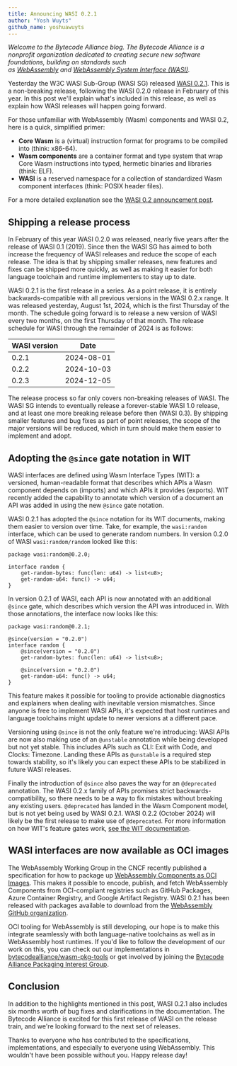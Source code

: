 ```yaml
---
title: Announcing WASI 0.2.1
author: "Yosh Wuyts"
github_name: yoshuawuyts
---
```

_Welcome to the Bytecode Alliance blog. The Bytecode Alliance is a nonprofit
organization dedicated to creating secure new software foundations, building on
standards such as [WebAssembly](https://webassembly.org/) and [WebAssembly
System Interface (WASI)](https://wasi.dev/)._

Yesterday the W3C WASI Sub-Group (WASI SG) released [WASI
0.2.1](https://github.com/WebAssembly/WASI/releases). This is a non-breaking
release, following the WASI 0.2.0 release in February of this year. In this post
we'll explain what's included in this release, as well as explain how WASI
releases will happen going forward.

For those unfamiliar with WebAssembly (Wasm) components and WASI 0.2, here is a quick, simplified primer: 

* **Core Wasm** is a (virtual) instruction format for programs to be
compiled into (think: x86-64). 
* **Wasm components** are a container format and type
system that wrap Core Wasm instructions into typed, hermetic binaries and libraries (think: ELF). 
* **WASI** is a reserved namespace for a collection of standardized Wasm component interfaces (think: POSIX header files). 

For a more detailed explanation see the [WASI 0.2 announcement post](https://bytecodealliance.org/articles/WASI-0.2).

## Shipping a release process

In February of this year WASI 0.2.0 was released, nearly five years after the
release of WASI 0.1 (2019). Since then the WASI SG has aimed to both
increase the frequency of WASI releases and reduce the scope of each
release. The idea is that by shipping smaller releases,  new features and fixes
can be shipped more quickly, as well as making it easier for both language
toolchain and runtime implementers to stay up to date.

WASI 0.2.1 is the first release in a series. As a point release, it is entirely
backwards-compatible with all previous versions in the WASI 0.2.x range. It was
released yesterday, August 1st, 2024, which is the first Thursday of the month.
The schedule going forward is to release a new version of WASI every two months,
on the first Thursday of that month. The release schedule for WASI through the
remainder of 2024 is as follows:

| WASI version | Date        |
|--------------|-------------|
| 0.2.1        | 2024-08-01  |
| 0.2.2        | 2024-10-03  |
| 0.2.3        | 2024-12-05  |

The release process so far only covers non-breaking releases of WASI. The WASI
SG intends to eventually release a forever-stable WASI 1.0 release, and at least
one more breaking release before then (WASI 0.3). By shipping smaller features
and bug fixes as part of point releases, the scope of the major versions will be
reduced, which in turn should make them easier to implement and adopt.

## Adopting the `@since` gate notation in WIT

WASI interfaces are defined using Wasm Interface Types (WIT): a versioned,
human-readable format that describes which APIs a Wasm component depends on
(imports) and which APIs it provides (exports). WIT recently added the
capability to annotate which version of a document an API was added in using the
new `@since` gate notation.

WASI 0.2.1 has adopted the `@since` notation for its WIT documents, making them
easier to version over time. Take, for example, the `wasi:random` interface,
which can be used to generate random numbers. In version 0.2.0 of WASI
`wasi:random/random` looked like this:

```wit
package wasi:random@0.2.0;

interface random {
    get-random-bytes: func(len: u64) -> list<u8>;
    get-random-u64: func() -> u64;
}
```

In version 0.2.1 of WASI, each API is now annotated with an additional `@since`
gate, which describes which version the API was introduced in. With those
annotations, the interface now looks like this:

```wit
package wasi:random@0.2.1;

@since(version = "0.2.0")
interface random {
    @since(version = "0.2.0")
    get-random-bytes: func(len: u64) -> list<u8>;
    
    @since(version = "0.2.0")
    get-random-u64: func() -> u64;
}
```

This feature makes it possible for tooling to provide actionable diagnostics and
explainers when dealing with inevitable version mismatches. Since anyone is free
to implement WASI APIs, it's expected that host runtimes and language toolchains
might update to newer versions at a different pace.

Versioning using `@since` is not the only feature we're introducing: WASI APIs
are now also making use of an `@unstable` annotation while being developed but
not yet stable. This includes APIs such as CLI: Exit with Code, and Clocks:
Timezone. Landing these APIs as `@unstable` is a required step towards
stability, so it's likely you can expect these APIs to be stabilized in future
WASI releases.

Finally the introduction of `@since` also paves the way for an `@deprecated`
annotation. The WASI 0.2.x family of APIs promises strict
backwards-compatibility, so there needs to be a way to fix mistakes without
breaking any existing users. `@deprecated` has landed in the Wasm Component
model, but is not yet being used by WASI 0.2.1. WASI 0.2.2 (October 2024) will
likely be the first release to make use of `@deprecated`. For more information on how WIT's feature gates work, [see the WIT documentation](https://github.com/WebAssembly/component-model/blob/main/design/mvp/WIT.md#feature-gates).

## WASI interfaces are now available as OCI images

The WebAssembly Working Group in the CNCF recently published a specification for
how to package up [WebAssembly Components as OCI
Images](https://tag-runtime.cncf.io/wgs/wasm/deliverables/wasm-oci-artifact/).
This makes it possible to encode, publish, and fetch WebAssembly Components from
OCI-compliant registries such as GitHub Packages, Azure Container Registry, and
Google Artifact Registry. WASI 0.2.1 has been released with packages available
to download from the [WebAssembly GitHub
organization](https://github.com/orgs/WebAssembly/packages).

OCI tooling for WebAssembly is still developing, our hope is to make this
integrate seamlessly with both language-native toolchains as well as in
WebAssembly host runtimes. If you'd like to follow the development of our work
on this, you can check out our implementations in
[bytecodealliance/wasm-pkg-tools](https://github.com/bytecodealliance/wasm-pkg-tools)
or get involved by joining the [Bytecode Alliance Packaging Interest
Group](https://github.com/bytecodealliance/meetings/tree/main/SIG-Packaging).

## Conclusion

In addition to the highlights mentioned in this post, WASI 0.2.1 also includes
six months worth of bug fixes and clarifications in the documentation. The
Bytecode Alliance is excited for this first release of WASI on the release
train, and we're looking forward to the next set of releases.

Thanks to everyone who has contributed to the specifications, implementations,
and especially to everyone using WebAssembly. This wouldn't have been possible
without you. Happy release day!
